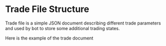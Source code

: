# Trade File Structure
Trade file is a simple JSON document describing different trade parameters and used by bot to store some additional trading
states. 

Here is the example of the trade document
 
